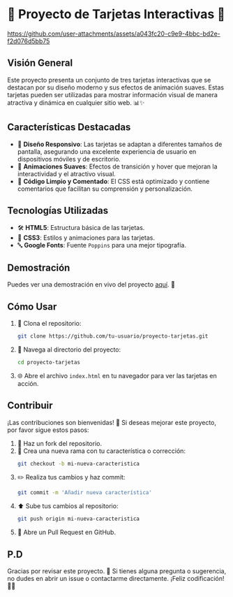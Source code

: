 # 🌟 Proyecto de Tarjetas Interactivas 🌟




https://github.com/user-attachments/assets/a043fc20-c9e9-4bbc-bd2e-f2d076d5bb75


## Visión General
Este proyecto presenta un conjunto de tres tarjetas interactivas que se destacan por su diseño moderno y sus efectos de animación suaves. Estas tarjetas pueden ser utilizadas para mostrar información visual de manera atractiva y dinámica en cualquier sitio web. 📊✨

## Características Destacadas
- 📱 **Diseño Responsivo**: Las tarjetas se adaptan a diferentes tamaños de pantalla, asegurando una excelente experiencia de usuario en dispositivos móviles y de escritorio.
- 💫 **Animaciones Suaves**: Efectos de transición y hover que mejoran la interactividad y el atractivo visual.
- 📝 **Código Limpio y Comentado**: El CSS está optimizado y contiene comentarios que facilitan su comprensión y personalización.

## Tecnologías Utilizadas
- 🛠️ **HTML5**: Estructura básica de las tarjetas.
- 🎨 **CSS3**: Estilos y animaciones para las tarjetas.
- 🔤 **Google Fonts**: Fuente `Poppins` para una mejor tipografía.

## Demostración
Puedes ver una demostración en vivo del proyecto [aquí](https://josecondori-ai.github.io/-Proyecto-de-Tarjetas-Interactivas/). 👀

## Cómo Usar
1. 🚀 Clona el repositorio:
    ```bash
    git clone https://github.com/tu-usuario/proyecto-tarjetas.git
    ```
2. 📂 Navega al directorio del proyecto:
    ```bash
    cd proyecto-tarjetas
    ```
3. 🌐 Abre el archivo `index.html` en tu navegador para ver las tarjetas en acción.

## Contribuir
¡Las contribuciones son bienvenidas! 🙌 Si deseas mejorar este proyecto, por favor sigue estos pasos:
1. 🍴 Haz un fork del repositorio.
2. 🌿 Crea una nueva rama con tu característica o corrección:
    ```bash
    git checkout -b mi-nueva-caracteristica
    ```
3. ✏️ Realiza tus cambios y haz commit:
    ```bash
    git commit -m 'Añadir nueva característica'
    ```
4. ⬆️ Sube tus cambios al repositorio:
    ```bash
    git push origin mi-nueva-caracteristica
    ```
5. 🔄 Abre un Pull Request en GitHub.

## P.D
Gracias por revisar este proyecto. 🙏 Si tienes alguna pregunta o sugerencia, no dudes en abrir un issue o contactarme directamente. ¡Feliz codificación! 🚀✨
